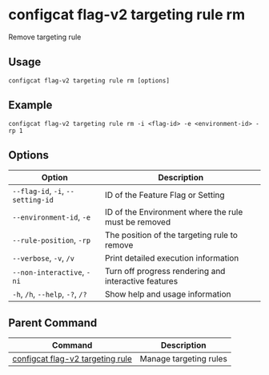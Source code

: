 # configcat flag-v2 targeting rule rm
Remove targeting rule
## Usage
```
configcat flag-v2 targeting rule rm [options]
```
## Example
```
configcat flag-v2 targeting rule rm -i <flag-id> -e <environment-id> -rp 1
```
## Options
| Option | Description |
| ------ | ----------- |
| `--flag-id`, `-i`, `--setting-id` | ID of the Feature Flag or Setting |
| `--environment-id`, `-e` | ID of the Environment where the rule must be removed |
| `--rule-position`, `-rp` | The position of the targeting rule to remove |
| `--verbose`, `-v`, `/v` | Print detailed execution information |
| `--non-interactive`, `-ni` | Turn off progress rendering and interactive features |
| `-h`, `/h`, `--help`, `-?`, `/?` | Show help and usage information |
## Parent Command
| Command | Description |
| ------ | ----------- |
| [configcat flag-v2 targeting rule](configcat-flag-v2-targeting-rule.md) | Manage targeting rules |
